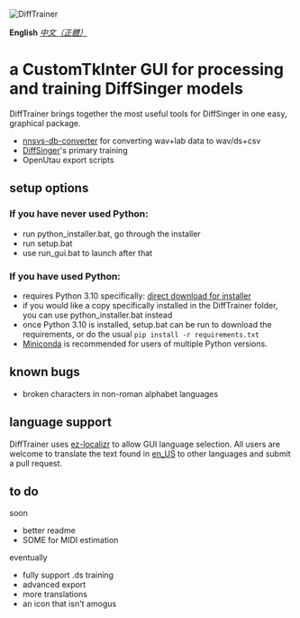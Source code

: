 ![DiffTrainer](https://github.com/agentasteriski/DiffTrainer/blob/main/assets/difftrainerlogo.png?raw=true)

**English** *[中文（正體）](./README-zh.md)*

# a CustomTkInter GUI for processing and training DiffSinger models
DiffTrainer brings together the most useful tools for DiffSinger in one easy, graphical package.
- [nnsvs-db-converter](https://github.com/UtaUtaUtau/nnsvs-db-converter) for converting wav+lab data to wav/ds+csv
- [DiffSinger](https://github.com/openvpi/DiffSinger)'s primary training
- OpenUtau export scripts
## setup options
### If you have never used Python:
- run python_installer.bat, go through the installer
- run setup.bat
- use run_gui.bat to launch after that

### If you have used Python:
- requires Python 3.10 specifically: [direct download for installer](https://www.python.org/ftp/python/3.10.11/python-3.10.11-amd64.exe)
- if you would like a copy specifically installed in the DiffTrainer folder, you can use python_installer.bat instead
- once Python 3.10 is installed, setup.bat can be run to download the requirements, or do the usual `pip install -r requirements.txt`
- [Miniconda](https://docs.anaconda.com/free/miniconda/miniconda-other-installer-links/) is recommended for users of multiple Python versions.

## known bugs
- broken characters in non-roman alphabet languages

## language support
DiffTrainer uses [ez-localizr](https://github.com/spicytigermeat/ez-localizr/tree/main) to allow GUI language selection. All users are welcome to translate the text found in [en_US](/strings/en_US.yaml) to other languages and submit a pull request.

## to do
soon
- better readme
- SOME for MIDI estimation

eventually
- fully support .ds training
- advanced export
- more translations
- an icon that isn't amogus
